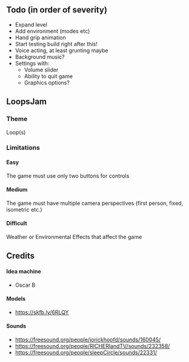 ## Todo (in order of severity)
- Expand level
- Add environment (modes etc)
- Hand grip animation
- Start testing build right after this!
- Voice acting, at least grunting maybe
- Background music?
- Settings with:
  - Volume slider
  - Ability to quit game
  - Graphics options?
## LoopsJam
### Theme
Loop(s)
### Limitations
#### Easy
The game must use only two buttons for controls
#### Medium
The game must have multiple camera perspectives (first person, fixed, isometric etc.)
#### Difficult
Weather or Environmental Effects that affect the game
## Credits
#### Idea machine
- Oscar B
#### Models
- https://skfb.ly/6RLQY
#### Sounds
- https://freesound.org/people/jorickhoofd/sounds/160045/
- https://freesound.org/people/RICHERlandTV/sounds/232358/
- https://freesound.org/people/sleepCircle/sounds/22331/
